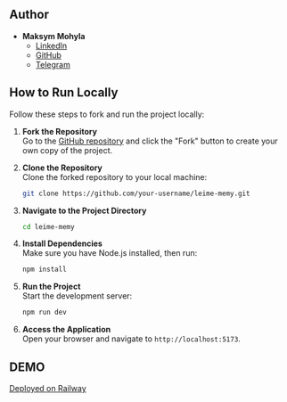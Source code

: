 ## Author

- **Maksym Mohyla**
  - [LinkedIn](https://www.linkedin.com/in/maksym-mohyla-781377351/)
  - [GitHub](https://github.com/MaksymMohyla)
  - [Telegram](https://t.me/MaxVinnytsky)

## How to Run Locally

Follow these steps to fork and run the project locally:

1. **Fork the Repository**  
   Go to the [GitHub repository](https://github.com/MaksymMohyla/leime-memy) and click the "Fork" button to create your own copy of the project.

2. **Clone the Repository**  
   Clone the forked repository to your local machine:

   ```bash
   git clone https://github.com/your-username/leime-memy.git
   ```

3. **Navigate to the Project Directory**

   ```bash
   cd leime-memy
   ```

4. **Install Dependencies**  
   Make sure you have Node.js installed, then run:

   ```bash
   npm install
   ```

5. **Run the Project**  
   Start the development server:

   ```bash
   npm run dev
   ```

6. **Access the Application**  
   Open your browser and navigate to `http://localhost:5173`.

## DEMO

[Deployed on Railway](https://railway.com/)
